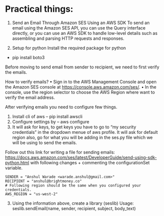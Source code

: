 # Practical things:
1. Send an Email Through Amazon SES Using an AWS SDK
To send an email using the Amazon SES API, you can use the Query interface directly, or you can use an AWS SDK to handle low-level details such as assembling and parsing HTTP requests and responses. 

2. Setup for python
Install the required package for python
- pip install boto3

Before moving to send email from sender to recipient, we need to first verify the emails.

How to verify emails?
    • Sign in to the AWS Management Console and open the Amazon SES console at https://console.aws.amazon.com/ses/. 
    • In the console, use the region selector to choose the AWS Region where want to verify the email address.

After verifying emails you need to configure few things.
1. Install cli of aws – pip install awscli
2. Configure settings by – aws configure
3. It will ask for keys, to get keys you have to go to “my security credentials” in the dropdown menue of aws profile. 
It will ask for default region also, go for what you will be adding in the ses.py file which we will be using to send the emails.

Follow out this link for writing a file for sending emails:
https://docs.aws.amazon.com/ses/latest/DeveloperGuide/send-using-sdk-python.html
with following changes + commenting the configurationSet variable.
```
SENDER = "Anshul Warade <warade.anshul@gmail.com>"
RECIPIENT = "anshul@brightmoney.co"
# Following region should be the same when you configured your credentials.
AWS_REGION = "us-west-2"
```
3. Using the information above, create a library (seslib)
Usage:
	seslib.sendEmail(name, sender, recipient, subject, body_text)
